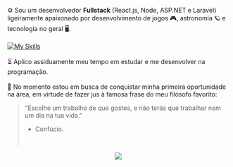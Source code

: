 ⚙️ Sou um desenvolvedor **Fullstack** (React.js, Node, ASP.NET e Laravel) ligeiramente apaixonado por desenvolvimento de jogos 🎮, astronomia 🪐 e tecnologia no geral 🖥️.
<br/><br/>
[![My Skills](https://skillicons.dev/icons?i=html,css,js,cs,php,nodejs,dotnet,laravel,postman,git&perline=5)](https://skillicons.dev)
<br/><br/>
⏳ Aplico assiduamente meu tempo em estudar e me desenvolver na programação.
<br/><br/>
💼 No momento estou em busca de conquistar minha primeira oportunidade na área, em virtude de fazer jus à famosa frase do meu filósofo favorito:
> "Escolhe um trabalho de que gostes, e não terás que trabalhar nem um dia na tua vida."
> - Confúcio.
> <br/>
>
<p align="center">
  <a>
    <img src="https://github-readme-stats.vercel.app/api/top-langs/?username=WesleyTelesBenette&layout=donut-vertical&theme=github_dark" />
  </a>
</p>
